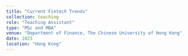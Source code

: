 ```yaml
---
title: "Current Fintech Trends"
collection: teaching
role: "Teaching Assistant"
type: "MSc and MBA"
venue: "Department of Finance, The Chinese University of Hong Kong"
date: 2023
location: "Hong Kong"
---
```

